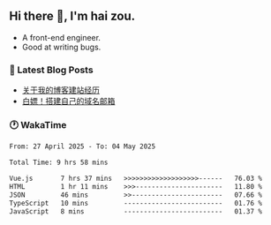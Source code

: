 ## Hi there 👋, I'm hai zou.

- A front-end engineer.
- Good at writing bugs.

### 📖 Latest Blog Posts
<!-- BLOG-POST-LIST:START -->
- [关于我的博客建站经历](https://www.izou.top/2025/01/blog-site-build/)
- [白嫖！搭建自己的域名邮箱](https://www.izou.top/2025/01/domain-mail/)
<!-- BLOG-POST-LIST:END -->

### 🕐 WakaTime
<!--START_SECTION:waka-->

```txt
From: 27 April 2025 - To: 04 May 2025

Total Time: 9 hrs 58 mins

Vue.js       7 hrs 37 mins   >>>>>>>>>>>>>>>>>>>------   76.03 %
HTML         1 hr 11 mins    >>>----------------------   11.80 %
JSON         46 mins         >>-----------------------   07.66 %
TypeScript   10 mins         -------------------------   01.76 %
JavaScript   8 mins          -------------------------   01.37 %
```

<!--END_SECTION:waka-->
